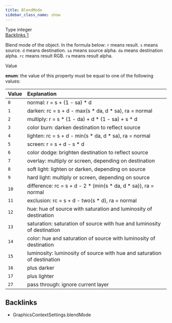 ```yaml
---
title: BlendMode
sidebar_class_name: show
---
```


<div className="section-badges">

<div className="badge type">
        <span className="label">Type</span>
        <span className="value">integer</span>
      </div>

<a href="#backlinks" className="badge backlinks">
          <span className="label">Backlinks</span>
          <span className="value">1</span>
        </a>

</div>

Blend mode of the object.
In the formula below:
`r` means result.
`s` means source.
`d` means destination.
`sa` means source alpha.
`da` means destination alpha.
`rc` means result RGB.
`ra` means result alpha.

<div className="property-item">

Value

<div className="value-description">

**enum**: the value of this property must be equal to one of the following values:

| Value | Explanation                                                                                                     |
| :---- | :-------------------------------------------------------------------------------------------------------------- |
| `0`   | <div className="enum-description">normal: r = s + (1 - sa) \* d</div>                                           |
| `1`   | <div className="enum-description">darken: rc = s + d - max(s \* da, d \* sa), ra = normal</div>                 |
| `2`   | <div className="enum-description">multiply: r = s \* (1 - da) + d \* (1 - sa) + s \* d</div>                    |
| `3`   | <div className="enum-description">color burn: darken destination to reflect source</div>                        |
| `4`   | <div className="enum-description">lighten: rc = s + d - min(s \* da, d \* sa), ra = normal</div>                |
| `5`   | <div className="enum-description">screen: r = s + d - s \* d</div>                                              |
| `6`   | <div className="enum-description">color dodge: brighten destination to reflect source</div>                     |
| `7`   | <div className="enum-description">overlay: multiply or screen, depending on destination</div>                   |
| `8`   | <div className="enum-description">soft light: lighten or darken, depending on source</div>                      |
| `9`   | <div className="enum-description">hard light: multiply or screen, depending on source</div>                     |
| `10`  | <div className="enum-description">difference: rc = s + d - 2 \* (min(s \* da, d \* sa)), ra = normal</div>      |
| `11`  | <div className="enum-description">exclusion: rc = s + d - two(s \* d), ra = normal</div>                        |
| `12`  | <div className="enum-description">hue: hue of source with saturation and luminosity of destination</div>        |
| `13`  | <div className="enum-description">saturation: saturation of source with hue and luminosity of destination</div> |
| `14`  | <div className="enum-description">color: hue and saturation of source with luminosity of destination</div>      |
| `15`  | <div className="enum-description">luminosity: luminosity of source with hue and saturation of destination</div> |
| `16`  | <div className="enum-description">plus darker</div>                                                             |
| `17`  | <div className="enum-description">plus lighter</div>                                                            |
| `27`  | <div className="enum-description">pass through: ignore current layer</div>                                      |

</div>

</div>

<div id="backlinks" className="section-backlinks">

<div className="backlinks-title"><h2>Backlinks</h2></div>

<ul className="backlinks-list">

<li className="backlink">
      <Link to='/specs/vectorgraphics/graphics-context-settings#blendmode'>GraphicsContextSettings.blendMode</Link>
      </li>

</ul>

</div>
